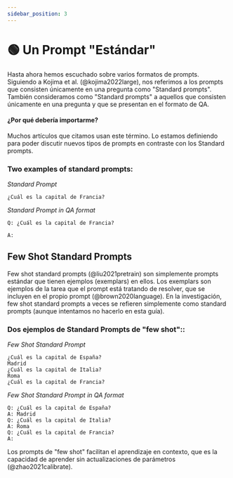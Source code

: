```yaml
---
sidebar_position: 3
---
```


# 🟢 Un Prompt "Estándar"

Hasta ahora hemos escuchado sobre varios formatos de prompts.
Siguiendo a Kojima et al. (@kojima2022large), nos referimos a los prompts que consisten
únicamente en una pregunta como "Standard prompts". También consideramos como "Standard prompts"
a aquellos que consisten únicamente en una pregunta y que se presentan en el formato de QA.

#### ¿Por qué debería importarme?

Muchos artículos que citamos usan este término. Lo estamos definiendo para poder discutir
nuevos tipos de prompts en contraste con los Standard prompts. 

### Two examples of standard prompts:


_Standard Prompt_
```
¿Cuál es la capital de Francia?
```

_Standard Prompt in QA format_
```
Q: ¿Cuál es la capital de Francia?

A:
```

## Few Shot Standard Prompts

Few shot standard prompts (@liu2021pretrain) son simplemente prompts estándar que tienen ejemplos (exemplars) en ellos. Los exemplars son ejemplos de la tarea que el prompt está tratando de resolver, que se incluyen en el propio prompt (@brown2020language). En la investigación, few shot standard prompts a veces se refieren simplemente como standard prompts (aunque intentamos no hacerlo en esta guía).

### Dos ejemplos de Standard Prompts de "few shot"::

_Few Shot Standard Prompt_

```
¿Cuál es la capital de España?
Madrid
¿Cuál es la capital de Italia?
Roma
¿Cuál es la capital de Francia?
```

_Few Shot Standard Prompt in QA format_
```
Q: ¿Cuál es la capital de España?
A: Madrid
Q: ¿Cuál es la capital de Italia?
A: Roma
Q: ¿Cuál es la capital de Francia?
A:
```

Los prompts de "few shot" facilitan el aprendizaje en contexto, que es la capacidad de aprender sin actualizaciones de parámetros (@zhao2021calibrate).

